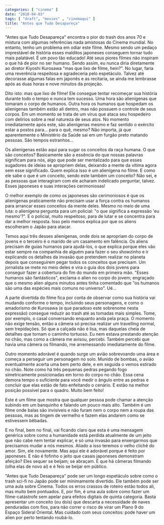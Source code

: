 ```yaml
---
categories: [ "cinema" ]
date: "2018-04-03"
tags: [ "draft", "movies" , "cinemaqui" ]
title: "Antes que Tudo Desapareça"
---
```

"Antes que Tudo Desapareça" encontra o pior do trash dos anos 70 e
mistura com algumas referências nada amistosas do Cinema mundial. No
entanto, tenho um problema em odiar este filme. Mesmo sendo um pedaço
imprestável de história esses malditos japoneses conseguem tornar
tudo mais palatável. É um povo tão educado! Até seus piores filmes
não inspiram o que há de pior no ser humano. Sendo assim, eu nunca
diria diretamente ao diretor Kiyoshi Kurosawa "mas que lixo de filme,
hein?". No lugar, faria uma reverência respeitosa e agradeceria pelo
espetáculo. Talvez até decorasse algumas falas em japonês e as
recitaria, se ainda me lembrasse após as duas horas e nove minutos da
projeção.

Dito isto: mas que lixo de filme! Ele consegue tentar recomeçar sua
história durante todo o tempo e nunca tem sucesso. Uma hora são
alienígenas que tomaram o corpo de humanos. Outra hora os humanos que
hospedam os alienígenas também estão ali dentro, mas não possuem o
controle de seus corpos. Em um momento se trata de um vírus que ataca
seu hospedeiro com delírios sobre a real natureza de seus atos. No
momento imediatamente após este, são alienígenas mesmo e faz sentido
o exército estar a postos para... para o quê, mesmo? Não importa,
já que aparentemente o Ministério da Saúde sai em um furgão preto
matando pessoas. São tempos estranhos...

Os alienígenas estão aqui para sugar os conceitos da raça humana. O
que são conceitos? Basicamente são a essência do que nossas palavras
significam para nós, algo que pode ser mentalizado para que esses
sugadores de ideias se apropriem delas, deixando a mente da vítima agora
sem esse significado. Quem explica isso é um alienígena no filme. E
como ele sabe o que é um conceito, sendo este também um conceito? Não
sei, e as pessoas que interagiram com ele acharam indelicado perguntar,
talvez. Esses japoneses e suas interações cerimoniosas!

O melhor exemplo de como os japoneses são cerimoniosos é que os
alienígenas praticamente não precisam usar a força contra os humanos
para arrancar esses conceitos da mente deles. Mesmo no meio de uma luta:
o alienígena pergunta para um policial: "o que significa a expressão
'eu mesmo'?". E o policial, muito respeitoso, para de lutar e se concentra
para dar a melhor resposta. Isso pelo menos explica por que os aliens
escolheram o Japão para atacar.

Temos aqui três desses alienígenas, onde dois se apropriam do corpo de
jovens e o terceiro é o marido de um casamento em falência. Os aliens
precisam de guias humanos para ajudá-los, o que explica porque eles
vão estar sempre na companhia de alguém para fazer o seu showzinho e
ir explicando os detalhes da invasão que pretendem realizar no planeta
depois que conseguirem pegar todos os conceitos que precisam. Um
jornalista se mete no meio deles e vira o guia dos dois jovens para
conseguir fazer a cobertura do fim do mundo em primeira mão. "Esses
humanos são fantásticos", exclama o alien no corpo do jovem; engraçado
que o mesmo alien alguns minutos antes tinha comentado que "os humanos
são uma das espécies mais comuns no universo". Ué...

A parte divertida do filme fica por conta de observar como sua história
vai mudando conforme o tempo, incluindo seus personagens, e como o
amadorismo de Kurosawa (e que paradoxo este sobrenome nesta expressão)
consegue reduzir ao trash até as tomadas mais simples. Tome, por exemplo,
o casal conversando enquanto anda pela praça. O momento não exige
tensão, então a câmera só precisa realizar um travelling normal,
sem trepidações. Só que a calçada não é lisa, mas daquelas cheia de
detalhes que tornam o caminho tortuoso. Eu nem estava prestando atenção
no chão, mas como a câmera me avisou, percebi. Também percebi que
havia uma câmera os filmando, me arremessando imediatamente do filme.

Outro momento adorável é quando surge um avião sobrevoando uma área
e começa a perseguir um personagem no solo. Munido de bombas, o avião
eventualmente acerta uma bem perto dele, e em seguida o vemos estirado no
chão. Note como há três pequenas pedras pegando fogo simetricamente
posicionadas em torno do corpo no chão. Essa cena demora tempo o
suficiente para você medir o ângulo entre as pedras e concluir que
elas estão de fato enfeitando o cenário. E estão na melhor posição
possível para o quadro. Muito bem feito!

Este é um filme que mostra que qualquer pessoa pode chamar a atenção
subindo em um banquinho e falando um pouco mais alto. Também é um
filme onde balas são invisíveis e não furam nem o corpo nem a roupa
das pessoas, mas as tingem de vermelho e fazem elas andarem como se
estivessem bêbadas.

E no final, bem no final, vai ficando claro que esta é uma mensagem
genérica sobre como a humanidade está perdida atualmente de um jeito
que não cabe nem tentar explicar, e só uma invasão para enxergarmos que
precisamos mudar a nós mesmos. Aliado a isso teremos o velho clichê do
amor. Sim, ele novamente. Mas aqui ele é adorável porque é feito por
japoneses. E não é fofinho o jeito que casais japoneses demonstram
afeição? Eles sequer se beijam; se abraçam. É que há câmeras
filmando (olha elas de novo aí) e é feio se beijar em público.

"Antes que Tudo Desapareça" pode ser um longo espetáculo sobre como o
trash sci-fi no Japão pode ser minimamente divertido. Ele também pode
ser uma aula sobre Cinema. Todos os erros crassos de roteiro estão
todos ali, mas muito bem pontuados. E, por fim, é uma aula sobre
como fazer um filme-catástrofe sem apelar para efeitos digitais de
quinta categoria. Basta apresentar um conceito (ou dois) que descarta
a necessidade de naves penduradas com fios, para não correr o risco
de virar um Plano 9 do Espaço Sideral Oriental. Mas cuidado com seus
conceitos: pode haver um alien por perto tentando roubá-lo.
